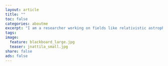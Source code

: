 ```yaml
---
layout: article
title: ""
toc: false
categories: aboutme
excerpt: "I am a researcher working on fields like relativistic astrophysics and computational physics focusing mainly on compact objects like neutron stars and black holes. For this I use tools such as pen & paper and supercomputers."
tags: 
image:
  feature: blackboard_large.jpg
  teaser: jnattila_small.jpg
share: false
ads: false
---
```


